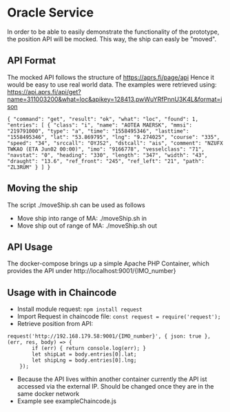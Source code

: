 # Oracle Service
In order to be able to easily demonstrate the functionality of the prototype, the position API will be mocked. This way, the ship can easly be "moved". 
## API Format
The mocked API follows the structure of https://aprs.fi/page/api Hence it would be easy to use real world data. The examples were retrieved using: https://api.aprs.fi/api/get?name=311003200&what=loc&apikey=128413.pwWuYRfPnnU3K4L&format=json

`{
    "command": "get",
    "result": "ok",
    "what": "loc",
    "found": 1,
    "entries": [
        {
            "class": "i",
            "name": "AOTEA MAERSK",
            "mmsi": "219791000",
            "type": "a",
            "time": "1558495346",
            "lasttime": "1558495346",
            "lat": "53.869795",
            "lng": "9.274025",
            "course": "335",
            "speed": "34",
            "srccall": "OYJS2",
            "dstcall": "ais",
            "comment": "NZUFX TWKAO (ETA Jun02 00:00)",
            "imo": "9166778",
            "vesselclass": "71",
            "navstat": "0",
            "heading": "330",
            "length": "347",
            "width": "43",
            "draught": "13.6",
            "ref_front": "245",
            "ref_left": "21",
            "path": "ZL3RUM"
        }
    ]
}`
## Moving the ship
The script ./moveShip.sh can be used as follows
* Move ship into range of MA: ./moveShip.sh in
* Move ship out of range of MA: ./moveShip.sh out 
## API Usage
The docker-compose brings up a simple Apache PHP Container, which provides the API under http://localhost:9001/{IMO_number}
## Usage with in Chaincode
* Install module request: `npm install request`
* Import Request in chaincode file: `const request = require('request');`
* Retrieve position from API: 
```
request('http://192.168.179.58:9001/{IMO_number}', { json: true }, (err, res, body) => {
        if (err) { return console.log(err); }
        let shipLat = body.entries[0].lat;
        let shipLng = body.entries[0].lng;
    });
```
* Because the API lives within another container currently the API ist accessed via the external IP. Should be changed once they are in the same docker network
* Example see exampleChaincode.js